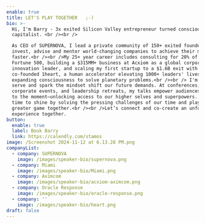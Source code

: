 ```yaml
---
enable: true
title: LET'S PLAY TOGETHER   ;-)
bio: >-
  Hi, I'm Barry - 3x exited Silicon Valley entrepreneur turned conscious
  capitalist. <br /><br />

  As CEO of SUPERNOVA, I lead a private community of 150+ exited founders who
  invest, advise and mentor world-changing companies to achieve their missions,
  faster.<br /><br />My 25+ year career includes consulting for 20% of the
  Fortune 500, building a $315MM+ business at Acxiom as a global corporate
  innovation leader, and scaling my first startup to a $1.6B exit with Oracle. I
  co-founded 1heart, a human accelerator elevating 1000+ leaders' lives by
  expanding consciousness to solve planetary problems.<br /><br /> I'm here to
  serve and spark the mindset shift our future demands. At conferences,
  corporate events, and leadership retreats, my talks empower audiences to rise
  to the moment—unlocking access to our higher selves and superpowers. It's our
  time to shine by solving the pressing challenges of our time and play a
  greater game together.<br /><br />Let’s connect and co-create an unforgettable
  experience together. 
button:
  enable: true
  label: Book Barry
  link: https://calendly.com/stamos
image: /Screenshot 2024-11-12 at 6.13.28 PM.png
companyList:
  - company: SUPERNOVA
    image: /images/speaker-bio/supernova.png
  - company: Miami
    image: /images/speaker-bio/Miami.png
  - company: Aximcom
    image: /images/speaker-bio/acxiom-aximcom.png
  - company: Oracle Response
    image: /images/speaker-bio/oracle-response.png
  - company: ''
    image: /images/speaker-bio/heart.png
draft: false
---
```


